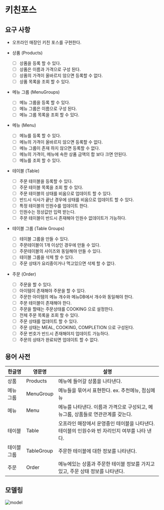 # 키친포스

## 요구 사항
- 오프라인 매장인 키친 포스를 구현한다.

- 상품 (Products)
    - [ ] 상품을 등록 할 수 있다.
    - [ ] 상품은 이름과 가격으로 구성 된다.
    - [ ] 상품의 가격이 올바르지 않으면 등록할 수 없다.
    - [ ] 상품 목록을 조회 할 수 있다.

- 메뉴 그룹 (MenuGroups)
    - [ ] 메뉴 그룹을 등록 할 수 있다.
    - [ ] 메뉴 그룹은 이름으로 구성 된다.  
    - [ ] 메뉴 그룹 목록을 조회 할 수 있다.
         
- 메뉴 (Menu)
    - [ ] 메뉴를 등록 할 수 있다.
    - [ ] 메뉴의 가격이 올바르지 않으면 등록할 수 없다.
    - [ ] 메뉴 그룹이 존재 하지 않으면 등록할 수 없다. 
    - [ ] 메뉴의 가격이, 메뉴에 속한 상품 금액의 합 보다 크면 안된다. 
    - [ ] 메뉴를 조회 할 수 있다.
      
- 테이블 (Table)
    - [ ] 주문 테이블을 등록할 수 있다.
    - [ ] 주문 테이블 목록을 조회 할 수 있다.
    - [ ] 주문 테이블의 상태를 비움으로 업데이트 할 수 있다. 
    - [ ] 반드시 식사가 끝난 경우에 상태를 비움으로 업데이트 할 수 있다.
    - [ ] 특정 테이블의 인원수를 업데이트 한다.
    - [ ] 인원수는 정상값만 입력 받는다.
    - [ ] 주문 테이블이 반드시 존재해야 인원수 없데이트가 가능하다.
        
- 테이블 그룹 (Table Groups)
    - [ ] 테이블 그룹을 만들 수 있다.
    - [ ] 주문테이블이 1개 이상인 경우에 만들 수 있다.
    - [ ] 주문테이블의 사이즈와 동일해야 만들 수 있다.
    - [ ] 테이블 그룹을 삭제 할 수 있다.
    - [ ] 주문 상태가 요리중이거나 먹고있으면 삭제 할 수 없다. 

- 주문 (Order)
    - [ ] 주문을 할 수 있다.
    - [ ] 아이템이 존재해야 주문을 할 수 있다.
    - [ ] 주문한 아이템의 메뉴 개수와 메뉴DB에서 개수와 동일해야 한다.
    - [ ] 주문 테이블이 존재해야 한다.
    - [ ] 주문을 할때는 주문상태를 COOKING 으로 설정한다.  
    - [ ] 전체 주문 목록을 조회 할 수 있다.
    - [ ] 주문 상태를 업데이트 할 수 있다.
    - [ ] 주문 상태는 MEAL, COOKING, COMPLETION 으로 구성된다. 
    - [ ] 주문 번호가 반드시 존재해야지 업데이트 가능하다.
    - [ ] 주문의 상태가 완료되면 업데이트 할 수 없다.

## 용어 사전

| 한글명 | 영문명 | 설명 |
| --- | --- | --- |
| 상품 | Products | 메뉴에 들어갈 상품을 나타낸다. | 
| 메뉴 그룹 | MenuGroup | 메뉴들을 묶어서 표현한다. ex. 추천메뉴, 점심메뉴  | 
| 메뉴 | Menu | 메뉴를 나타낸다. 이름과 가격으로 구성되고, 메뉴그룹, 상품들로 연관관계를 갖는다. | 
| 테이블 | Table | 오프라인 매장에서 운영중인 테이블을 나타낸다. 테이블의 인원수와 빈 자리인지 여부를 나타 낸다. | 
| 테이블 그룹 | TableGroup | 주문한 테이블에 대한 정보를 나타낸다. | 
| 주문 | Order | 메뉴에있는 상품과 주문한 테이블 정보를 가지고 있고, 주문 상태 정보를 나타낸다. | 

## 모델링
![model](https://user-images.githubusercontent.com/28615416/74082848-761ca400-4aa1-11ea-809f-2dcbf016bbd7.png)